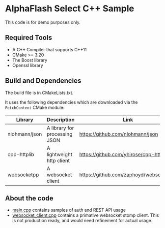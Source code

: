 # AlphaFlash Select C++ Sample

This code is for demo purposes only.

## Required Tools

* A C++ Compiler that supports C++11
* CMake >= 3.20
* The Boost library
* Openssl library

## Build and Dependencies

The build file is in CMakeLists.txt. 

It uses the following dependencies which are downloaded via the `FetchContent` CMake module:

| Library | Description | Link 
| --- | --- | ---
| nlohmann/json | A library for processing JSON | https://github.com/nlohmann/json 
| cpp-httplib | A lightweight http client | https://github.com/yhirose/cpp-httplib
| websocketpp | A websocket client | https://github.com/zaphoyd/websocketpp

## About the code
* [main.cpp](main.cpp)  contains samples of auth and REST API usage
* [websocket_client.cpp](websocket_client.cpp) contains a primative websocket stomp client. This is not 
production ready, and would need refinement for actual usage. 